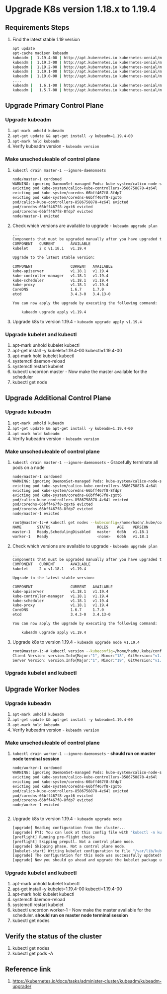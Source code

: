 # Upgrade K8s version 1.18.x to 1.19.4
## Requirements Steps
1.  Find the latest stable 1.19 version
    ```bash
    apt update
    apt-cache madison kubeadm
    kubeadm |  1.19.4-00 | http://apt.kubernetes.io kubernetes-xenial/main amd64 Packages
    kubeadm |  1.19.3-00 | http://apt.kubernetes.io kubernetes-xenial/main amd64 Packages
    kubeadm |  1.19.2-00 | http://apt.kubernetes.io kubernetes-xenial/main amd64 Packages
    kubeadm |  1.19.1-00 | http://apt.kubernetes.io kubernetes-xenial/main amd64 Packages
    kubeadm |  1.19.0-00 | http://apt.kubernetes.io kubernetes-xenial/main amd64 Packages
    ....
    kubeadm |   1.6.1-00 | http://apt.kubernetes.io kubernetes-xenial/main amd64 Packages
    kubeadm |   1.5.7-00 | http://apt.kubernetes.io kubernetes-xenial/main amd64 Packages
    ```
## Upgrade Primary Control Plane
### Upgrade kubeadm
1.  `apt-mark unhold kubeadm`
2.  `apt-get update && apt-get install -y kubeadm=1.19.4-00`
3.  `apt-mark hold kubeadm`
4.  Verify kubeadm version - `kubeadm version`
### Make unscheduleable of control plane
1.  `kubectl drain master-1 --ignore-daemonsets`
    ```bash
    node/master-1 cordoned
    WARNING: ignoring DaemonSet-managed Pods: kube-system/calico-node-sccp8, kube-system/kube-proxy-xxh5h
    evicting pod kube-system/calico-kube-controllers-8586758878-4z64l
    evicting pod kube-system/coredns-66bff467f8-8fdp7
    evicting pod kube-system/coredns-66bff467f8-zgxt6
    pod/calico-kube-controllers-8586758878-4z64l evicted
    pod/coredns-66bff467f8-zgxt6 evicted
    pod/coredns-66bff467f8-8fdp7 evicted
    node/master-1 evicted
    ```
2.  Check which versions are available to upgrade - `kubeadm upgrade plan`
    ```bash
    ...
    Components that must be upgraded manually after you have upgraded the control plane with 'kubeadm upgrade apply':
    COMPONENT   CURRENT       AVAILABLE
    kubelet     2 x v1.18.1   v1.19.4

    Upgrade to the latest stable version:

    COMPONENT                 CURRENT   AVAILABLE
    kube-apiserver            v1.18.1   v1.19.4
    kube-controller-manager   v1.18.1   v1.19.4
    kube-scheduler            v1.18.1   v1.19.4
    kube-proxy                v1.18.1   v1.19.4
    CoreDNS                   1.6.7     1.7.0
    etcd                      3.4.3-0   3.4.13-0

    You can now apply the upgrade by executing the following command:

        kubeadm upgrade apply v1.19.4
    ```
3.  Upgrade k8s to version 1.19.4 - `kubeadm upgrade apply v1.19.4`
### Upgrade kubelet and kubectl
1.  apt-mark unhold kubelet kubectl
2.  apt-get install -y kubelet=1.19.4-00 kubectl=1.19.4-00
3.  apt-mark hold kubelet kubectl
4.  systemctl daemon-reload
5.  systemctl restart kubelet
6.  kubectl uncordon master - Now make the master available for the scheduler
7.  kubectl get node
## Upgrade Additional Control Plane
### Upgrade kubeadm
1.  `apt-mark unhold kubeadm`
2.  `apt-get update && apt-get install -y kubeadm=1.19.4-00`
3.  `apt-mark hold kubeadm`
4.  Verify kubeadm version - `kubeadm version`
### Make unscheduleable of control plane
1.  `kubectl drain master-1 --ignore-daemonsets` - Gracefully terminate all pods on a node
    ```bash
    node/master-1 cordoned
    WARNING: ignoring DaemonSet-managed Pods: kube-system/calico-node-sccp8, kube-system/kube-proxy-xxh5h
    evicting pod kube-system/calico-kube-controllers-8586758878-4z64l
    evicting pod kube-system/coredns-66bff467f8-8fdp7
    evicting pod kube-system/coredns-66bff467f8-zgxt6
    pod/calico-kube-controllers-8586758878-4z64l evicted
    pod/coredns-66bff467f8-zgxt6 evicted
    pod/coredns-66bff467f8-8fdp7 evicted
    node/master-1 evicted

    root@master-1:~# kubectl get nodes --kubeconfig=/home/hadn/.kube/config
    NAME       STATUS                     ROLES    AGE    VERSION
    master-1   Ready,SchedulingDisabled   master   6d6h   v1.18.1
    worker-1   Ready                      <none>   6d6h   v1.18.1
    ```
2.  Check which versions are available to upgrade - `kubeadm upgrade plan`
    ```bash
    ...
    Components that must be upgraded manually after you have upgraded the control plane with 'kubeadm upgrade apply':
    COMPONENT   CURRENT       AVAILABLE
    kubelet     2 x v1.18.1   v1.19.4

    Upgrade to the latest stable version:

    COMPONENT                 CURRENT   AVAILABLE
    kube-apiserver            v1.18.1   v1.19.4
    kube-controller-manager   v1.18.1   v1.19.4
    kube-scheduler            v1.18.1   v1.19.4
    kube-proxy                v1.18.1   v1.19.4
    CoreDNS                   1.6.7     1.7.0
    etcd                      3.4.3-0   3.4.13-0

    You can now apply the upgrade by executing the following command:

        kubeadm upgrade apply v1.19.4
    ```
3.  Upgrade k8s to version 1.19.4 - `kubeadm upgrade node v1.19.4`
    ```bash
    root@master-1:~# kubectl version --kubeconfig=/home/hadn/.kube/config
    Client Version: version.Info{Major:"1", Minor:"18", GitVersion:"v1.18.1", GitCommit:"7879fc12a63337efff607952a323df90cdc7a335", GitTreeState:"clean", BuildDate:"2020-04-08T17:38:50Z", GoVersion:"go1.13.9", Compiler:"gc", Platform:"linux/amd64"}
    Server Version: version.Info{Major:"1", Minor:"19", GitVersion:"v1.19.4", GitCommit:"d360454c9bcd1634cf4cc52d1867af5491dc9c5f", GitTreeState:"clean", BuildDate:"2020-11-11T13:09:17Z", GoVersion:"go1.15.2", Compiler:"gc", Platform:"linux/amd64"}
    ```
### Upgrade kubelet and kubectl
## Upgrade Worker Nodes
### Upgrade kubeadm
1.  `apt-mark unhold kubeadm`
2.  `apt-get update && apt-get install -y kubeadm=1.19.4-00`
3.  `apt-mark hold kubeadm`
4.  Verify kubeadm version - `kubeadm version`
### Make unscheduleable of control plane
1.  `kubectl drain worker-1 --ignore-daemonsets` - **should run on master node terminal session**
    ```bash
    node/worker-1 cordoned
    WARNING: ignoring DaemonSet-managed Pods: kube-system/calico-node-sccp8, kube-system/kube-proxy-xxh5h
    evicting pod kube-system/calico-kube-controllers-8586758878-4z64l
    evicting pod kube-system/coredns-66bff467f8-8fdp7
    evicting pod kube-system/coredns-66bff467f8-zgxt6
    pod/calico-kube-controllers-8586758878-4z64l evicted
    pod/coredns-66bff467f8-zgxt6 evicted
    pod/coredns-66bff467f8-8fdp7 evicted
    node/worker-1 evicted
    ```
    ```
3.  Upgrade k8s to version 1.19.4 - `kubeadm upgrade node`
    ```bash
    [upgrade] Reading configuration from the cluster...
    [upgrade] FYI: You can look at this config file with 'kubectl -n kube-system get cm kubeadm-config -oyaml'
    [preflight] Running pre-flight checks
    [preflight] Skipping prepull. Not a control plane node.
    [upgrade] Skipping phase. Not a control plane node.
    [kubelet-start] Writing kubelet configuration to file "/var/lib/kubelet/config.yaml"
    [upgrade] The configuration for this node was successfully updated!
    [upgrade] Now you should go ahead and upgrade the kubelet package using your package manager.
    ```
### Upgrade kubelet and kubectl
1.  apt-mark unhold kubelet kubectl
2.  apt-get install -y kubelet=1.19.4-00 kubectl=1.19.4-00
3.  apt-mark hold kubelet kubectl
4.  systemctl daemon-reload
5.  systemctl restart kubelet
6.  kubectl uncordon worker-1 - Now make the master available for the scheduler. **should run on master node terminal session**
7.  kubectl get nodes
## Verify the status of the cluster
1.  kubectl get nodes
1.  kubectl get pods -A
## Reference link
1.   https://kubernetes.io/docs/tasks/administer-cluster/kubeadm/kubeadm-upgrade/
